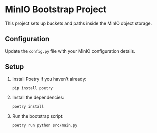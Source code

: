 # MinIO Bootstrap Project

This project sets up buckets and paths inside the MinIO object storage.

## Configuration

Update the `config.py` file with your MinIO configuration details.

## Setup

1. Install Poetry if you haven't already:
    ```sh
    pip install poetry
    ```

2. Install the dependencies:
    ```sh
    poetry install
    ```

3. Run the bootstrap script:
    ```sh
    poetry run python src/main.py
    ```